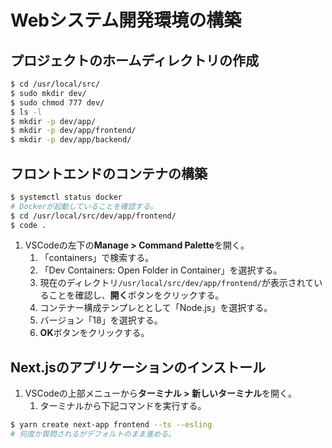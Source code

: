 # Webシステム開発環境の構築

## プロジェクトのホームディレクトリの作成
```bash
$ cd /usr/local/src/
$ sudo mkdir dev/
$ sudo chmod 777 dev/
$ ls -l
$ mkdir -p dev/app/
$ mkdir -p dev/app/frontend/
$ mkdir -p dev/app/backend/
```

## フロントエンドのコンテナの構築
```bash
$ systemctl status docker
# Dockerが起動していることを確認する。
$ cd /usr/local/src/dev/app/frontend/
$ code .
```

1. VSCodeの左下の**Manage > Command Palette**を開く。
   1. 「containers」で検索する。
   2. 「Dev Containers: Open Folder in Container」を選択する。
   3. 現在のディレクトリ`/usr/local/src/dev/app/frontend/`が表示されていることを確認し、**開く**ボタンをクリックする。
   4. コンテナー構成テンプレととして「Node.js」を選択する。
   5. バージョン「18」を選択する。
   6. **OK**ボタンをクリックする。

## Next.jsのアプリケーションのインストール
1. VSCodeの上部メニューから**ターミナル > 新しいターミナル**を開く。
   1. ターミナルから下記コマンドを実行する。

```bash
$ yarn create next-app frontend --ts --esling
# 何度か質問されるがデフォルトのまま進める。
```

